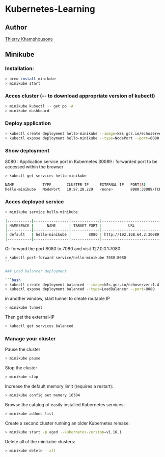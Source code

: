# Kubernetes-Learning

## Author

[Thierry Khamphousone](https://www.linkedin.com/in/tkhamphousone/)

## Minikube

### Installation:

```bash
> brew install minikube
> minikube start
```

### Acces cluster (-- to download appropriate version of kubectl)

```bash
> minikube kubectl -- get po -A
> minikube dashboard
```

### Deploy application

```bash
> kubectl create deployment hello-minikube --image=k8s.gcr.io/echoserver:1.4
> kubectl expose deployment hello-minikube --type=NodePort --port=8080
```

### Show deployment

8080 : Application service port in Kubernetes
30089 : forwarded port to be accessed within the browser

```bash
> kubectl get services hello-minikube

NAME             TYPE       CLUSTER-IP     EXTERNAL-IP   PORT(S)          AGE
hello-minikube   NodePort   10.97.28.229   <none>        8080:30089/TCP   11m
```

### Acces deployed service

```bash
> minikube service hello-minikube

|-----------|----------------|-------------|---------------------------|
| NAMESPACE |      NAME      | TARGET PORT |            URL            |
|-----------|----------------|-------------|---------------------------|
| default   | hello-minikube |        8080 | http://192.168.64.2:30089 |
|-----------|----------------|-------------|---------------------------|
```

Or forward the port 8080 to 7080 and visit 127.0.0.1:7080 

```bash
> kubectl port-forward service/hello-minikube 7080:8080
``

### Load balancer deployment

```bash
> kubectl create deployment balanced --image=k8s.gcr.io/echoserver:1.4  
> kubectl expose deployment balanced --type=LoadBalancer --port=8080
```

in another window, start tunnel to create routable IP

```bash
> minikube tunnel
```

Then get the external-IP

```bash
> kubectl get services balanced
```

### Manage your cluster

Pause the cluster

```bash
> minikube pause
```

Stop the cluster

```bash
> minikube stop
```

Increase the default memory limit (requires a restart):

```bash
> minikube config set memory 16384
```

Browse the catalog of easily installed Kubernetes services:

```bash
> minikube addons list
```

Create a second cluster running an older Kubernetes release:

```bash
> minikube start -p aged --kubernetes-version=v1.16.1
```

Delete all of the minikube clusters:

```bash
> minikube delete --all
```



